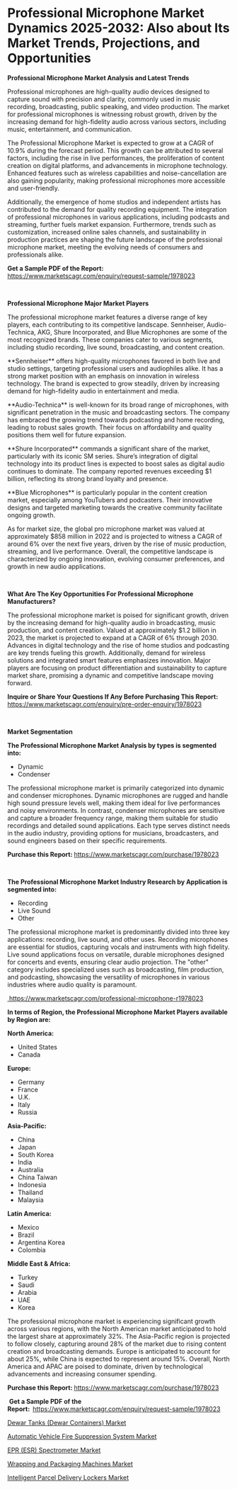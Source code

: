 <p><h1>Professional Microphone Market Dynamics 2025-2032: Also about Its Market Trends, Projections, and Opportunities</h1></p><p><strong>Professional Microphone Market Analysis and Latest Trends</strong></p>
<p><p>Professional microphones are high-quality audio devices designed to capture sound with precision and clarity, commonly used in music recording, broadcasting, public speaking, and video production. The market for professional microphones is witnessing robust growth, driven by the increasing demand for high-fidelity audio across various sectors, including music, entertainment, and communication.</p><p>The Professional Microphone Market is expected to grow at a CAGR of 10.9% during the forecast period. This growth can be attributed to several factors, including the rise in live performances, the proliferation of content creation on digital platforms, and advancements in microphone technology. Enhanced features such as wireless capabilities and noise-cancellation are also gaining popularity, making professional microphones more accessible and user-friendly.</p><p>Additionally, the emergence of home studios and independent artists has contributed to the demand for quality recording equipment. The integration of professional microphones in various applications, including podcasts and streaming, further fuels market expansion. Furthermore, trends such as customization, increased online sales channels, and sustainability in production practices are shaping the future landscape of the professional microphone market, meeting the evolving needs of consumers and professionals alike.</p></p>
<p><strong>Get a Sample PDF of the Report:&nbsp;</strong> <a href="https://www.marketscagr.com/enquiry/request-sample/1978023?utm_campaign=2031&utm_medium=2&utm_source=Github&utm_content=ia&utm_term=28022025&utm_id=professional-microphone">https://www.marketscagr.com/enquiry/request-sample/1978023</a></p>
<p>&nbsp;</p>
<p><strong>Professional Microphone Major Market Players</strong></p>
<p><p>The professional microphone market features a diverse range of key players, each contributing to its competitive landscape. Sennheiser, Audio-Technica, AKG, Shure Incorporated, and Blue Microphones are some of the most recognized brands. These companies cater to various segments, including studio recording, live sound, broadcasting, and content creation.</p><p>**Sennheiser** offers high-quality microphones favored in both live and studio settings, targeting professional users and audiophiles alike. It has a strong market position with an emphasis on innovation in wireless technology. The brand is expected to grow steadily, driven by increasing demand for high-fidelity audio in entertainment and media.</p><p>**Audio-Technica** is well-known for its broad range of microphones, with significant penetration in the music and broadcasting sectors. The company has embraced the growing trend towards podcasting and home recording, leading to robust sales growth. Their focus on affordability and quality positions them well for future expansion.</p><p>**Shure Incorporated** commands a significant share of the market, particularly with its iconic SM series. Shure’s integration of digital technology into its product lines is expected to boost sales as digital audio continues to dominate. The company reported revenues exceeding $1 billion, reflecting its strong brand loyalty and presence.</p><p>**Blue Microphones** is particularly popular in the content creation market, especially among YouTubers and podcasters. Their innovative designs and targeted marketing towards the creative community facilitate ongoing growth.</p><p>As for market size, the global pro microphone market was valued at approximately $858 million in 2022 and is projected to witness a CAGR of around 6% over the next five years, driven by the rise of music production, streaming, and live performance. Overall, the competitive landscape is characterized by ongoing innovation, evolving consumer preferences, and growth in new audio applications.</p></p>
<p>&nbsp;</p>
<p><strong>What Are The Key Opportunities For Professional Microphone Manufacturers?</strong></p>
<p><p>The professional microphone market is poised for significant growth, driven by the increasing demand for high-quality audio in broadcasting, music production, and content creation. Valued at approximately $1.2 billion in 2023, the market is projected to expand at a CAGR of 6% through 2030. Advances in digital technology and the rise of home studios and podcasting are key trends fueling this growth. Additionally, demand for wireless solutions and integrated smart features emphasizes innovation. Major players are focusing on product differentiation and sustainability to capture market share, promising a dynamic and competitive landscape moving forward.</p></p>
<p><strong>Inquire or Share Your Questions If Any Before Purchasing This Report:</strong> <a href="https://www.marketscagr.com/enquiry/pre-order-enquiry/1978023?utm_campaign=2031&utm_medium=2&utm_source=Github&utm_content=ia&utm_term=28022025&utm_id=professional-microphone">https://www.marketscagr.com/enquiry/pre-order-enquiry/1978023</a></p>
<p>&nbsp;</p>
<p><strong>Market Segmentation</strong></p>
<p><strong>The Professional Microphone Market Analysis by types is segmented into:</strong></p>
<p><ul><li>Dynamic</li><li>Condenser</li></ul></p>
<p><p>The professional microphone market is primarily categorized into dynamic and condenser microphones. Dynamic microphones are rugged and handle high sound pressure levels well, making them ideal for live performances and noisy environments. In contrast, condenser microphones are sensitive and capture a broader frequency range, making them suitable for studio recordings and detailed sound applications. Each type serves distinct needs in the audio industry, providing options for musicians, broadcasters, and sound engineers based on their specific requirements.</p></p>
<p><strong>Purchase this Report:&nbsp;</strong><a href="https://www.marketscagr.com/purchase/1978023?utm_campaign=2031&utm_medium=2&utm_source=Github&utm_content=ia&utm_term=28022025&utm_id=professional-microphone">https://www.marketscagr.com/purchase/1978023</a></p>
<p>&nbsp;</p>
<p><strong>The Professional Microphone Market Industry Research by Application is segmented into:</strong></p>
<p><ul><li>Recording</li><li>Live Sound</li><li>Other</li></ul></p>
<p><p>The professional microphone market is predominantly divided into three key applications: recording, live sound, and other uses. Recording microphones are essential for studios, capturing vocals and instruments with high fidelity. Live sound applications focus on versatile, durable microphones designed for concerts and events, ensuring clear audio projection. The "other" category includes specialized uses such as broadcasting, film production, and podcasting, showcasing the versatility of microphones in various industries where audio quality is paramount.</p></p>
<p><a href="https://www.marketscagr.com/professional-microphone-r1978023?utm_campaign=2031&utm_medium=2&utm_source=Github&utm_content=ia&utm_term=28022025&utm_id=professional-microphone">&nbsp;https://www.marketscagr.com/professional-microphone-r1978023</a></p>
<p><strong>In terms of Region, the Professional Microphone Market Players available by Region are:</strong></p>
<p>
    <p> <strong> North America: </strong>
        <ul>
            <li>United States</li>
            <li>Canada</li>
        </ul>
        </p> 
    <p> <strong> Europe: </strong>
        <ul>
            <li>Germany</li>
            <li>France</li>
            <li>U.K.</li>
            <li>Italy</li>
            <li>Russia</li>
        </ul>
        </p> 
    <p> <strong> Asia-Pacific: </strong>
        <ul>
            <li>China</li>
            <li>Japan</li>
            <li>South Korea</li>
            <li>India</li>
            <li>Australia</li>
            <li>China Taiwan</li>
            <li>Indonesia</li>
            <li>Thailand</li>
            <li>Malaysia</li>
        </ul>
        </p> 
    <p> <strong> Latin America: </strong>
        <ul>
            <li>Mexico</li>
            <li>Brazil</li>
            <li>Argentina Korea</li>
            <li>Colombia</li>
        </ul>
        </p> 
    <p> <strong> Middle East & Africa: </strong>
        <ul>
            <li>Turkey</li>
            <li>Saudi</li>
            <li>Arabia</li>
            <li>UAE</li>
            <li>Korea</li>
        </ul>
    </p>
    </p>
<p><p>The professional microphone market is experiencing significant growth across various regions, with the North American market anticipated to hold the largest share at approximately 32%. The Asia-Pacific region is projected to follow closely, capturing around 28% of the market due to rising content creation and broadcasting demands. Europe is anticipated to account for about 25%, while China is expected to represent around 15%. Overall, North America and APAC are poised to dominate, driven by technological advancements and increasing consumer spending.</p></p>
<p><strong>Purchase this Report: </strong><a href="https://www.marketscagr.com/purchase/1978023?utm_campaign=2031&utm_medium=2&utm_source=Github&utm_content=ia&utm_term=28022025&utm_id=professional-microphone">https://www.marketscagr.com/purchase/1978023</a></p>
<p>&nbsp;<strong>Get a Sample PDF of the Report:&nbsp;&nbsp;</strong><a href="https://www.marketscagr.com/enquiry/request-sample/1978023?utm_campaign=2031&utm_medium=2&utm_source=Github&utm_content=ia&utm_term=28022025&utm_id=professional-microphone">https://www.marketscagr.com/enquiry/request-sample/1978023</a></p>
<p><strong></strong></p>
<p><p><a href="https://github.com/blunkzegerlw/Market-Research-Report-List-1/blob/main/dewar-tanks-dewar-containers-market.md?utm_campaign=2031&utm_medium=2&utm_source=Github&utm_content=ia&utm_term=28022025&utm_id=professional-microphone">Dewar Tanks (Dewar Containers) Market</a></p><p><a href="https://github.com/bmorecock/Market-Research-Report-List-6/blob/main/automatic-vehicle-fire-suppression-system-market.md?utm_campaign=2031&utm_medium=2&utm_source=Github&utm_content=ia&utm_term=28022025&utm_id=professional-microphone">Automatic Vehicle Fire Suppression System Market</a></p><p><a href="https://github.com/Krish2023na/Market-Research-Report-List-7/blob/main/epr-esr-spectrometer-market.md?utm_campaign=2031&utm_medium=2&utm_source=Github&utm_content=ia&utm_term=28022025&utm_id=professional-microphone">EPR (ESR) Spectrometer Market</a></p><p><a href="https://github.com/RickHolmes3/Market-Research-Report-List-7/blob/main/wrapping-and-packaging-machines-market.md?utm_campaign=2031&utm_medium=2&utm_source=Github&utm_content=ia&utm_term=28022025&utm_id=professional-microphone">Wrapping and Packaging Machines Market</a></p><p><a href="https://github.com/AshrafKhan865/Market-Research-Report-List-1/blob/main/intelligent-parcel-delivery-lockers-market.md?utm_campaign=2031&utm_medium=2&utm_source=Github&utm_content=ia&utm_term=28022025&utm_id=professional-microphone">Intelligent Parcel Delivery Lockers Market</a></p></p>
